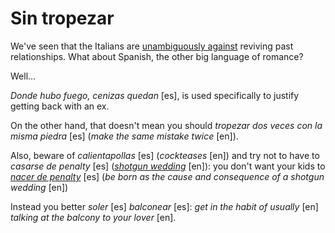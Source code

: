 Sin tropezar
===

We've seen that the Italians are [unambiguously against](minestra-riscaldata-trombamici) reviving past relationships. What about Spanish, the other big language of romance?

Well...

*Donde hubo fuego, cenizas quedan* [es], is used specifically to justify getting back with an ex.

On the other hand, that doesn't mean you should *tropezar dos veces con la misma piedra* [es] (*make the same mistake twice* [en]).

Also, beware of *calientapollas* [es] (*cockteases* [en]) and try not to have to *casarse de penalty* [es] (*[shotgun wedding](http://en.wikipedia.org/wiki/Shotgun_wedding)* [en]): you don't want your kids to *[nacer de penalty](http://es.wiktionary.org/wiki/penalti)* [es] (*be born as the cause and consequence of a shotgun wedding* [en])

Instead you better *soler* [es] *balconear* [es]: *get in the habit of usually* [en] *talking at the balcony to your lover* [en].
